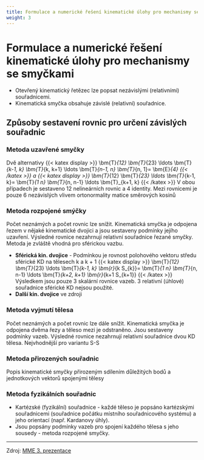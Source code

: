 ```yaml
---
title: Formulace a numerické řešení kinematické úlohy pro mechanismy se smyčkami
weight: 3
---
```


Formulace a numerické řešení kinematické úlohy pro mechanismy se smyčkami
=========================================================================
- Otevřený kinematický řetězec lze popsat nezávislými
(relativními) souřadnicemi.
- Kinematická smyčka obsahuje závislé (relativní)
souřadnice.

## Způsoby sestavení rovnic pro určení závislých souřadnic

### Metoda uzavřené smyčky
Dvě alternativy
{{< katex display >}}
\bm{T}_{12} \bm{T}_{23} \ldots \bm{T}_{k-1, k} \bm{T}_{k, k+1} \ldots \bm{T}_{n-1, n} \bm{T}_{n, 1}= \bm{E}_{4}
{{< /katex >}}
a
{{< katex display >}}
\bm{T}_{12} \bm{T}_{23} \ldots \bm{T}_{k-1, k}= \bm{T}_{1 n} \bm{T}_{n, n-1} \ldots \bm{T}_{k+1, k}
{{< /katex >}}
V obou případech je sestaveno 12 nelineárních rovnic a 4 identity. Mezi
rovnicemi je pouze 6 nezávislých vlivem ortonormality matice směrových
kosinů

### Metoda rozpojené smýčky
Počet neznámých a počet rovnic lze snížit. Kinematická smyčka je
odpojena řezem v nějaké kinematické dvojici a jsou sestaveny podmínky
jejího uzavření. Výsledné rovnice nezahrnují relativní souřadnice řezané
smyčky. Metoda je zvláště vhodná pro sférickou vazbu.

- **Sférická kin. dvojice** - Podmínkou je rovnost polohového vektoru středu sférické KD na tělesech k a k + 1
{{< katex display >}}
\bm{T}_{12} \bm{T}_{23} \ldots \bm{T}_{k-1, k} \bm{r}_{k S_{k}}= \bm{T}_{1 n} \bm{T}_{n, n-1} \ldots \bm{T}_{k+2, k+1} \bm{r}_{k+1 S_{k+1}}
{{< /katex >}}
Výsledkem jsou pouze 3 skalární rovnice vazeb. 3 relativní (úhlové)
souřadnice sférické KD nejsou použité.
- **Další kin. dvojice** ve zdroji

### Metoda vyjmutí tělesa
Počet neznámých a počet rovnic lze dále snížit. Kinematická smyčka je
odpojena dvěma řezy a těleso mezi je odstraněno. Jsou sestaveny
podmínky vazeb. Výsledné rovnice nezahrnují relativní souřadnice dvou
KD tělesa. Nejvhodnější pro variantu S-S

### Metoda přirozených souřadnic
Popis kinematické smyčky přirozeným sdílením důležitých bodů a
jednotkových vektorů spojenými tělesy

### Metoda fyzikálních souřadnic
- Kartézské (fyzikální) souřadnice - každé těleso je popsáno
kartézskými souřadnicemi (souřadnice počátku místního
souřadnicového systému) a jeho orientací (např. Kardanovy úhly).
- Jsou popsány podmínky vazeb pro spojení každého tělesa s jeho
sousedy - metoda rozpojené smyčky.

---
Zdroj: [MME 3. prezentace](MME3.pdf)
